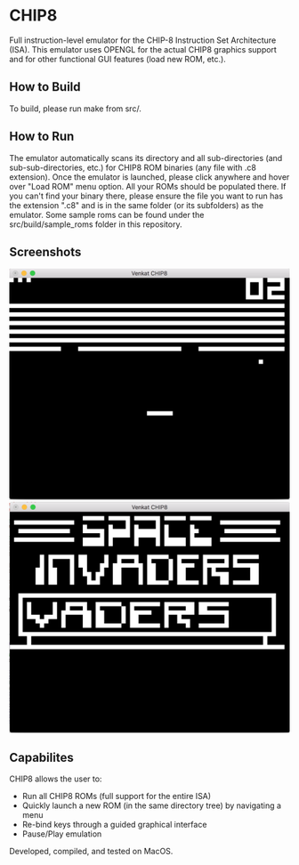 # CHIP8
Full instruction-level emulator for the CHIP-8 Instruction Set Architecture (ISA). This emulator uses OPENGL for the actual CHIP8 graphics support and for other functional GUI features (load new ROM, etc.).

## How to Build
To build, please run make from src/.

## How to Run
The emulator automatically scans its directory and all sub-directories (and sub-sub-directories, etc.) for CHIP8 ROM binaries (any file with .c8 extension). Once the emulator is launched, please click anywhere and hover over "Load ROM" menu option. All your ROMs should be populated there. If you can't find your binary there, please ensure the file you want to run has the extension ".c8" and is in the same folder (or its subfolders) as the emulator. Some sample roms can be found under the src/build/sample_roms folder in this repository.

## Screenshots
![Breakout](https://github.com/VenkatKS/CHIP8/raw/master/screenshots/breakout.png "Breakout Game")
![Breakout](https://github.com/VenkatKS/CHIP8/raw/master/screenshots/invaders.png "Invaders Game")


## Capabilites
CHIP8 allows the user to:
* Run all CHIP8 ROMs (full support for the entire ISA)
* Quickly launch a new ROM (in the same directory tree) by navigating a menu
* Re-bind keys through a guided graphical interface
* Pause/Play emulation


Developed, compiled, and tested on MacOS.

